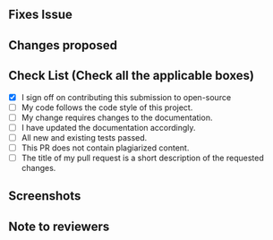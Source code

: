 <!-- If your PR fixes an open issue, use `Closes #999` to link your PR with the issue. #999 stands for the issue number you are fixing -->
## Fixes Issue
<!-- Remove this section if not applicable -->
<!-- Example: Closes #31 -->
## Changes proposed
<!-- List all the proposed changes in your PR -->
<!-- Mark all the applicable boxes. To mark the box as done follow the following conventions -->
<!--
[x] - Correct; marked as done
[X] - Correct; marked as done
[ ] - Not correct; marked as **not** done
-->
## Check List (Check all the applicable boxes) <!-- Follow the above conventions to check the box -->
- [x] I sign off on contributing this submission to open-source
- [ ] My code follows the code style of this project.
- [ ] My change requires changes to the documentation.
- [ ] I have updated the documentation accordingly.
- [ ] All new and existing tests passed.
- [ ] This PR does not contain plagiarized content.
- [ ] The title of my pull request is a short description of the requested changes.
## Screenshots
<!-- Add all the screenshots which support your changes -->
## Note to reviewers
<!-- Add notes to reviewers if applicable -->
